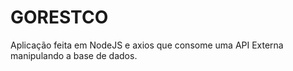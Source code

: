 # GORESTCO
Aplicação feita em NodeJS e axios que consome uma API Externa manipulando a base de dados.
